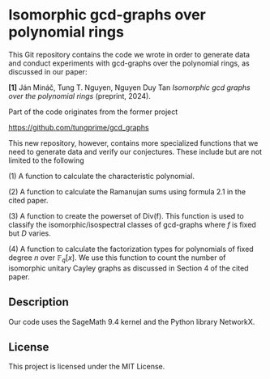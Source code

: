 # Isomorphic gcd-graphs over polynomial rings

This Git repository contains the code we wrote in order to generate data and conduct experiments with gcd-graphs over the polynomial rings, as discussed in our paper:

**[1]** Ján Mináč, Tung T. Nguyen, Nguyen Duy Tan  *Isomorphic gcd graphs over the polynomial rings* (preprint, 2024).

Part of the code originates from the former project 

https://github.com/tungprime/gcd_graphs

This new repository, however, contains more specialized functions that we need to generate data and verify our conjectures. These include but are not limited to the following 

(1) A function to calculate the characteristic polynomial. 

(2) A function to calculate the Ramanujan sums using formula 2.1 in the cited paper. 

(3) A function to create the powerset of Div(f). This function is used to classify the isomorphic/isospectral classes of gcd-graphs where $f$ is fixed but $D$ varies. 

(4) A function to calculate the factorization types for polynomials of fixed degree $n$ over $\mathbb{F}_q[x]$. We use this function to count the number of isomorphic unitary Cayley graphs as discussed in Section 4 of the cited paper. 

## Description

Our code uses the SageMath 9.4 kernel and the Python library NetworkX. 

## License

This project is licensed under the MIT License. 
